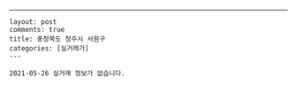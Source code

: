 ---
    layout: post
    comments: true
    title: 충청북도 청주시 서원구
    categories: [실거래가]
    ---

    2021-05-26 실거래 정보가 없습니다.

    